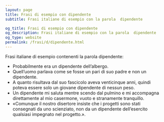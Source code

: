 ```yaml
---
layout: page
title: Frasi di esempio con dipendente 
subtitle: Frasi italiane di esempio con la parola  dipendente

og_title: Frasi di esempio con dipendente 
og_description: Frasi italiane di esempio con la parola  dipendente
og_type: website
permalink: /frasi/d/dipendente.html
---
```


Frasi italiane di esempio contenenti la parola dipendente:


- Probabilmente era un dipendente dell’albergo.
- Quell’uomo parlava come se fosse un pari di suo padre e non un dipendente.
- A quanto risultava dal suo fascicolo aveva venticinque anni, quindi poteva essere solo un giovane dipendente di nessun peso.
- Un dipendente mi saluta mentre scendo dal pulmino e mi accompagna direttamente al mio casermone, vuoto e stranamente tranquillo.
- «Comunque il nostro disertore insiste che i progetti sono stati consegnati da uno scienziato, non da un dipendente dell’esercito qualsiasi impegnato nel progetto.».
